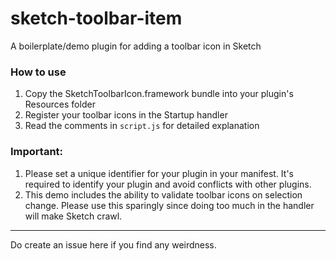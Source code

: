 # sketch-toolbar-item
A boilerplate/demo plugin for adding a toolbar icon in Sketch

### How to use
1. Copy the SketchToolbarIcon.framework bundle into your plugin's Resources folder
2. Register your toolbar icons in the Startup handler
3. Read the comments in `script.js` for detailed explanation

### Important:
1. Please set a unique identifier for your plugin in your manifest. It's required to identify your plugin and avoid conflicts with other plugins.
2. This demo includes the ability to validate toolbar icons on selection change. Please use this sparingly since doing too much in the handler will make Sketch crawl.

---

Do create an issue here if you find any weirdness.
